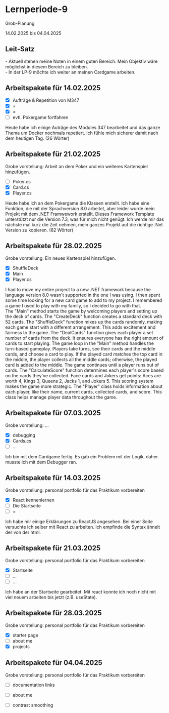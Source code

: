 # Lernperiode-9
Grob-Planung

14.02.2025 bis 04.04.2025

## Leit-Satz

*-* Aktuell stehen meine Noten in einem guten Bereich. Mein Objektiv wäre möglichst in diesem Bereich zu bleiben. </br>
*-* In der LP-9 möchte ich weiter an meinen Cardgame arbeiten.

## Arbeitspakete für 14.02.2025

- [x] Aufträge & Repetition von M347
- [x] =
- [x] =
- [ ] evtl. Pokergame fortfahren

Heute habe ich einige Auträge des Modules 347 bearbeitet und das ganze Thema um Docker nochmals repetiert. Ich fühle mich sicherer damit nach dem heutigen Tag. (26 Wörter)

## Arbeitspakete für 21.02.2025

Grobe vorstellung: Arbeit an dem Poker und ein weiteres Kartenspiel hinzufügen.

- [ ] Poker.cs
- [x] Card.cs
- [x] Player.cs

Heute habe ich an dem Pokergame die Klassen erstellt. Ich habe eine Funktion, die mit der Sprachversion 8.0 arbeitet, aber leider wurde mein Projekt mit dem .NET Framwework erstellt. Dieses Framework Template unterstützt nur die Version 7.3, was für mich nicht genügt. Ich werde mir das nächste mal kurz die Zeit nehmen, mein ganzes Projekt auf die richtige .Net Version zu kopieren. (62 Wörter)

## Arbeitspakete für 28.02.2025

Grobe vorstellung: Ein neues Kartenspiel hinzufügen.

- [x] ShuffleDeck 
- [x] Main
- [x] Player.cs

I had to move my entire project to a new .NET framework because the language version 8.0 wasn't supported in the one I was using. I then spent some time looking for a new card game to add to my project. I remembered a game I used to play with my family, so I decided to go with that. </br>
The "Main" method starts the game by welcoming players and setting up the deck of cards. The "CreateDeck" function creates a standard deck with 52 cards.
The "ShuffleDeck" function mixes up the cards randomly, making each game start with a different arrangement. This adds excitement and fairness to the game.
The "DealCards" function gives each player a set number of cards from the deck. It ensures everyone has the right amount of cards to start playing.
The game loop in the "Main" method handles the turn-based gameplay. Players take turns, see their cards and the middle cards, and choose a card to play. If the played card matches the top card in the middle, the player collects all the middle cards; otherwise, the played card is added to the middle. The game continues until a player runs out of cards.
The "CalculateScore" function determines each player's score based on the cards they've collected. Face cards and Jokers get points: Aces are worth 4, Kings 3, Queens 2, Jacks 1, and Jokers 5. This scoring system makes the game more strategic.
The "Player" class holds information about each player, like their name, current cards, collected cards, and score. This class helps manage player data throughout the game.

## Arbeitspakete für 07.03.2025

Grobe vorstellung: ...

- [x] debugging
- [x] Cards.cs
- [ ] ...

Ich bin mit dem Cardgame fertig. Es gab ein Problem mit der Logik, daher musste ich mit dem Debugger ran. 

## Arbeitspakete für 14.03.2025

Grobe vorstellung: personal portfolio für das Praktikum vorbereiten

- [x] React kennenlernen
- [ ] Die Startseite
- [ ] =

Ich habe mir einige Erklärungen zu ReactJS angesehen. Bei einer Seite versuchte ich selber mit React zu arbeiten. Ich empfinde die Syntax ähnelt der von der html. 

## Arbeitspakete für 21.03.2025

Grobe vorstellung: personal portfolio für das Praktikum vorbereiten

- [x] Startseite
- [ ] ...
- [ ] ...

Ich habe an der Startseite gearbeitet. Mit react konnte ich noch nicht mit viel neuem arbeiten bis jetzt (z.B. useState).

## Arbeitspakete für 28.03.2025

Grobe vorstellung: personal portfolio für das Praktikum vorbereiten

- [x] starter page
- [ ] about me
- [x] projects

## Arbeitspakete für 04.04.2025

Grobe vorstellung: personal portfolio für das Praktikum vorbereiten

- [ ] documentation links
- [ ] about me
- [ ] contrast smoothing

